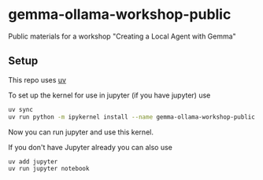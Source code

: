 # gemma-ollama-workshop-public
Public materials for a workshop "Creating a Local Agent with Gemma"

## Setup

This repo uses [uv](https://docs.astral.sh/uv/)

To set up the kernel for use in jupyter (if you have jupyter) use
``` sh
uv sync
uv run python -m ipykernel install --name gemma-ollama-workshop-public --user
```

Now you can run jupyter and use this kernel.

If you don't have Jupyter already you can also use

``` sh
uv add jupyter
uv run jupyter notebook
```
